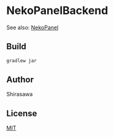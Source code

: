 # NekoPanelBackend

See also: [NekoPanel](https://github.com/neko-craft/NekoPanel)

## Build

```bash
gradlew jar
```

## Author

Shirasawa

## License

[MIT](./LICENSE)
